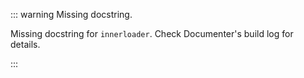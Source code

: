 


::: warning Missing docstring.

Missing docstring for `innerloader`. Check Documenter&#39;s build log for details.

:::
